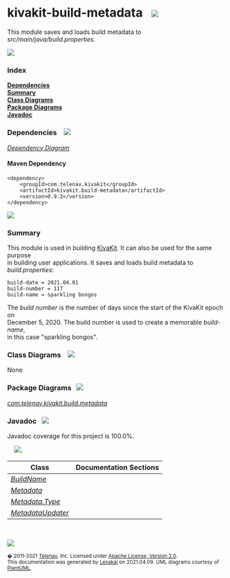 # kivakit-build-metadata &nbsp;&nbsp;![](https://kivakit.org/images/tag-40.png)

This module saves and loads build metadata to *src/main/java/build.properties*.

![](https://kivakit.org/images/horizontal-line.png)

### Index

[**Dependencies**](#dependencies)  
[**Summary**](#summary)  
[**Class Diagrams**](#class-diagrams)  
[**Package Diagrams**](#package-diagrams)  
[**Javadoc**](#javadoc)

### Dependencies &nbsp;&nbsp; ![](https://kivakit.org/images/dependencies-40.png)

[*Dependency Diagram*](documentation/diagrams/dependencies.svg)

#### Maven Dependency

    <dependency>
        <groupId>com.telenav.kivakit</groupId>
        <artifactId>kivakit.build-metadata</artifactId>
        <version>0.9.2</version>
    </dependency>

![](https://kivakit.org/images/horizontal-line.png)

[//]: # (start-user-text)

### Summary <a name = "summary"></a>

This module is used in building [KivaKit](https://github.com/Telenav/kivakit). It can also be used for the same purpose  
in building user applications. It saves and loads build metadata to *build.properties*:

    build-date = 2021.04.01  
    build-number = 117  
    build-name = sparkling bongos

The *build number* is the number of days since the start of the KivaKit epoch on  
December 5, 2020. The build number is used to create a memorable *build-name*,  
in this case "sparkling bongos".

[//]: # (end-user-text)

### Class Diagrams &nbsp; &nbsp;![](https://kivakit.org/images/diagram-48.png)

None

### Package Diagrams &nbsp;&nbsp;![](https://kivakit.org/images/box-40.png)

[*com.telenav.kivakit.build.metadata*](documentation/diagrams/com.telenav.kivakit.build.metadata.svg)  

### Javadoc &nbsp;&nbsp;![](https://kivakit.org/images/books-40.png)

Javadoc coverage for this project is 100.0%.  
  
&nbsp; &nbsp;  ![](https://kivakit.org/images/meter-100-12.png).



| Class | Documentation Sections |
|---|---|
| [*BuildName*](https://telenav.github.io/kivakit-build/javadoc/kivakit.build.metadata/com/telenav/kivakit/build/metadata/BuildName.html) |  |  
| [*Metadata*](https://telenav.github.io/kivakit-build/javadoc/kivakit.build.metadata/com/telenav/kivakit/build/metadata/Metadata.html) |  |  
| [*Metadata.Type*](https://telenav.github.io/kivakit-build/javadoc/kivakit.build.metadata/com/telenav/kivakit/build/metadata/Metadata.Type.html) |  |  
| [*MetadataUpdater*](https://telenav.github.io/kivakit-build/javadoc/kivakit.build.metadata/com/telenav/kivakit/build/metadata/MetadataUpdater.html) |  |  

[//]: # (start-user-text)



[//]: # (end-user-text)

<br/>

![](https://kivakit.org/images/horizontal-line.png)

<sub>� 2011-2021 [Telenav](http://telenav.com), Inc. Licensed under [Apache License, Version 2.0](../LICENSE).</sub>  
<sub>This documentation was generated by [Lexakai](https://github.com/Telenav/lexakai) on 2021.04.09. UML diagrams courtesy
of [PlantUML](http://plantuml.com).</sub>

